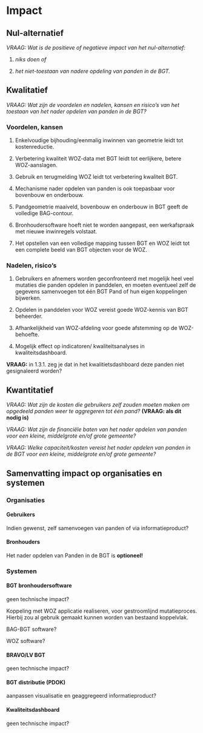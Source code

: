 # Impact

## Nul-alternatief

*VRAAG: Wat is de positieve of negatieve impact van het nul-alternatief:*

1.  *niks doen of*

2.  *het niet-toestaan van nadere opdeling van panden in de BGT.*

## Kwalitatief

*VRAAG: Wat zijn de voordelen en nadelen, kansen en risico’s van het toestaan
van het nader opdelen van panden in de BGT?*

### Voordelen, kansen

1.  Enkelvoudige bijhouding/eenmalig inwinnen van geometrie leidt tot
    kostenreductie.

2.  Verbetering kwaliteit WOZ-data met BGT leidt tot eerlijkere, betere
    WOZ-aanslagen.

3.  Gebruik en terugmelding WOZ leidt tot verbetering kwaliteit BGT.

4.  Mechanisme nader opdelen van panden is ook toepasbaar voor bovenbouw en
    onderbouw.

5.  Pandgeometrie maaiveld, bovenbouw en onderbouw in BGT geeft de volledige
    BAG-contour.

6.  Bronhoudersoftware hoeft niet te worden aangepast, een werkafspraak met
    nieuwe inwinregels volstaat.

7.  Het opstellen van een volledige mapping tussen BGT en WOZ leidt tot een
    complete beeld van BGT objecten voor de WOZ.

### Nadelen, risico’s

1.  Gebruikers en afnemers worden geconfronteerd met mogelijk heel veel mutaties die panden
    opdelen in panddelen, en moeten eventueel zelf de gegevens samenvoegen tot
    één BGT Pand of hun eigen koppelingen bijwerken.

2.  Opdelen in panddelen voor WOZ vereist goede WOZ-kennis van BGT beheerder.

3.  Afhankelijkheid van WOZ-afdeling voor goede afstemming op de WOZ-behoefte.

4.  Mogelijk effect op indicatoren/ kwaliteitsanalyses in kwaliteitsdashboard.

**VRAAG:** in 1.3.1. zeg je dat in het kwalitietsdashboard deze panden niet gesignaleerd worden?


## Kwantitatief

*VRAAG: Wat zijn de kosten die gebruikers zelf zouden moeten maken om opgedeeld
panden weer te aggregeren tot één pand?* **(VRAAG: als dit nodig is)**

*VRAAG: Wat zijn de financiële baten van het nader opdelen van panden voor een
kleine, middelgrote en/of grote gemeente?*

*VRAAG: Welke capaciteit/kosten vereist het nader opdelen van panden in de BGT
voor een kleine, middelgrote en/of grote gemeente?*

## Samenvatting impact op organisaties en systemen

### Organisaties

#### Gebruikers

Indien gewenst, zelf samenvoegen van panden of via informatieproduct?

#### Bronhouders

Het nader opdelen van Panden in de BGT is **optioneel!**

### Systemen

#### BGT bronhoudersoftware

geen technische impact?

Koppeling met WOZ applicatie realiseren, voor gestroomlijnd mutatieproces. Hierbij zou al gebruik gemaakt kunnen worden van bestaand koppelvlak.

BAG-BGT software?

WOZ software?

#### BRAVO/LV BGT

geen technische impact?

#### BGT distributie (PDOK)

aanpassen visualisatie en geaggregeerd informatieproduct?

#### Kwaliteitsdashboard

geen technische impact?
